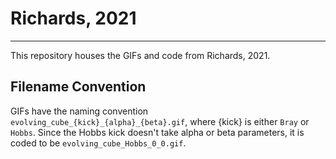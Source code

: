 # Richards, 2021
---

This repository houses the GIFs and code from Richards, 2021.

## Filename Convention

GIFs have the naming convention `evolving_cube_{kick}_{alpha}_{beta}.gif`, where {kick} is either `Bray` or `Hobbs`. Since the Hobbs kick doesn't take alpha or beta parameters, it is coded to be `evolving_cube_Hobbs_0_0.gif`.
